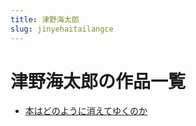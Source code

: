 ```yaml
---
title: 津野海太郎
slug: jinyehaitailangce
---
```


# 津野海太郎の作品一覧

- [本はどのように消えてゆくのか](benhadonoyounixiaoeteyukunoka8f)
